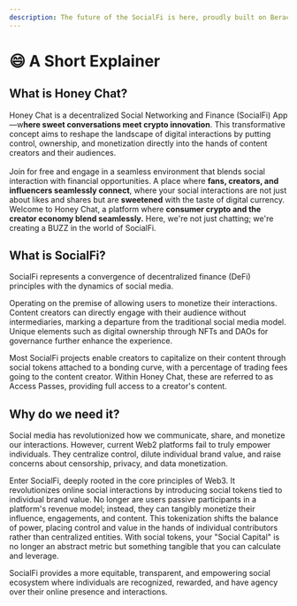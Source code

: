 ```yaml
---
description: The future of the SocialFi is here, proudly built on Berachain 🐻⛓
---
```


# 😄 A Short Explainer

## What is Honey Chat?

Honey Chat is a decentralized Social Networking and Finance (SocialFi) App—w**here sweet conversations meet crypto innovation**. This transformative concept aims to reshape the landscape of digital interactions by putting control, ownership, and monetization directly into the hands of content creators and their audiences.\
\
Join for free and engage in a seamless environment that blends social interaction with financial opportunities. A place where **fans, creators, and influencers seamlessly connect**, where your social interactions are not just about likes and shares but are **sweetened** with the taste of digital currency. Welcome to Honey Chat, a platform where **consumer crypto and the creator economy blend seamlessly.** Here, we're not just chatting; we're creating a BUZZ in the world of SocialFi.&#x20;

## What is SocialFi?&#x20;

SocialFi represents a convergence of decentralized finance (DeFi) principles with the dynamics of social media.&#x20;

Operating on the premise of allowing users to monetize their interactions. Content creators can directly engage with their audience without intermediaries, marking a departure from the traditional social media model. Unique elements such as digital ownership through NFTs and DAOs for governance further enhance the experience.

Most SocialFi projects enable creators to capitalize on their content through social tokens attached to a bonding curve, with a percentage of trading fees going to the content creator. Within Honey Chat, these are referred to as Access Passes, providing full access to a creator's content.

## Why do we need it?&#x20;

Social media has revolutionized how we communicate, share, and monetize our interactions. However, current Web2 platforms fail to truly empower individuals. They centralize control, dilute individual brand value, and raise concerns about censorship, privacy, and data monetization.

Enter SocialFi, deeply rooted in the core principles of Web3. It revolutionizes online social interactions by introducing social tokens tied to individual brand value. No longer are users passive participants in a platform's revenue model; instead, they can tangibly monetize their influence, engagements, and content. This tokenization shifts the balance of power, placing control and value in the hands of individual contributors rather than centralized entities. With social tokens, your "Social Capital" is no longer an abstract metric but something tangible that you can calculate and leverage.

SocialFi provides a more equitable, transparent, and empowering social ecosystem where individuals are recognized, rewarded, and have agency over their online presence and interactions.

## &#x20;
